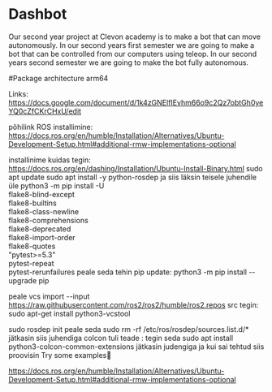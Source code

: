 # Dashbot 
Our second year project at Clevon academy is to make a bot that can move autonomously.
In our second years first semester we are going to make a bot that can be controlled from our computers using teleop.
In our second years second semester we are going to make the bot fully autonomous.

#Package architecture arm64

Links: https://docs.google.com/document/d/1k4zGNElfIEvhm66o9c2Qz7obtGh0yeYQ0cZfCKrCHxU/edit






põhilink
ROS installimine: https://docs.ros.org/en/humble/Installation/Alternatives/Ubuntu-Development-Setup.html#additional-rmw-implementations-optional


installinime kuidas tegin:
https://docs.ros.org/en/dashing/Installation/Ubuntu-Install-Binary.html
sudo apt update
sudo apt install -y python-rosdep
ja siis läksin teisele juhendile üle
python3 -m pip install -U \
   flake8-blind-except \
   flake8-builtins \
   flake8-class-newline \
   flake8-comprehensions \
   flake8-deprecated \
   flake8-import-order \
   flake8-quotes \
   "pytest>=5.3" \
   pytest-repeat \
   pytest-rerunfailures
peale seda tehin pip update:
python3 -m pip install --upgrade pip

peale vcs import --input https://raw.githubusercontent.com/ros2/ros2/humble/ros2.repos src
tegin:
sudo apt-get install python3-vcstool

sudo rosdep init
peale seda
sudo rm -rf /etc/ros/rosdep/sources.list.d/*
jätkasin siis juhendiga
colcon tuli teade : tegin seda
sudo apt install python3-colcon-common-extensions
 jätkasin judengiga ja kui sai tehtud siis proovisin 
 Try some examples



https://docs.ros.org/en/humble/Installation/Alternatives/Ubuntu-Development-Setup.html#additional-rmw-implementations-optional
